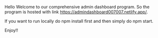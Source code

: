 Hello Welcome to our comprehensive admin dashboard program. So the program is hosted with link https://admindashboard007007.netlify.app/.

If you want to run locally do npm install first and then simply do npm start.

Enjoy!!